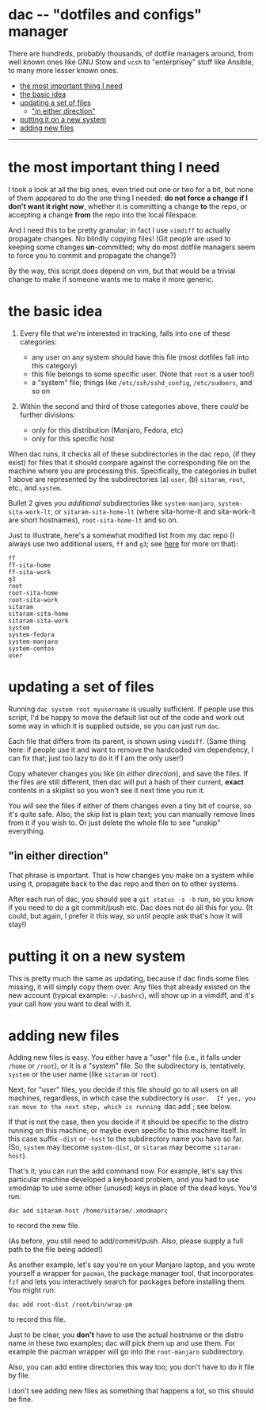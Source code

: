 # dac -- "dotfiles and configs" manager

There are hundreds, probably thousands, of dotfile managers around, from well
known ones like GNU Stow and `vcsh` to "enterprisey" stuff like Ansible, to
many more lesser known ones.

<!--ts-->
   * [the most important thing I need](#the-most-important-thing-i-need)
   * [the basic idea](#the-basic-idea)
   * [updating a set of files](#updating-a-set-of-files)
      * ["in either direction"](#in-either-direction)
   * [putting it on a new system](#putting-it-on-a-new-system)
   * [adding new files](#adding-new-files)

<!-- Added by: sitaram, at: Sat 16 Nov 2019 10:55:05 PM IST -->

<!--te-->

----

# the most important thing I need

I took a look at all the big ones, even tried out one or two for a bit, but
none of them appeared to do the one thing I needed: **do not force a change if
I don't want it right now**, whether it is committing a change **to** the
repo, or accepting a change **from** the repo into the local filespace.

And I need this to be pretty granular; in fact I use `vimdiff` to actually
propagate changes.  No blindly copying files!  (Git people are used to keeping
some changes **un**-committed; why do most dotfile managers seem to force you
to commit and propagate the change?)

By the way, this script does depend on vim, but that would be a trivial change
to make if someone wants me to make it more generic.

# the basic idea

1.  Every file that we're interested in tracking, falls into one of these
    categories:

    -   any user on any system should have this file (most dotfiles fall into
        this category)
    -   this file belongs to some specific user.  (Note that `root` is a user
        too!)
    -   a "system" file; things like `/etc/ssh/sshd_config`, `/etc/sudoers`,
        and so on

2.  Within the second and third of those categories above, there *could* be
    further divisions:

    -   only for this distribution (Manjaro, Fedora, etc)
    -   only for this specific host

When dac runs, it checks all of these subdirectories in the dac repo, (if they
exist) for files that it should compare against the corresponding file on the
machine where you are processing this.  Specifically, the categories in bullet
1 above are represented by the subdirectories (a) `user`, (b) `sitaram`,
`root`, etc., and `system`.

Bullet 2 gives you *additional* subdirectories like `system-manjaro`,
`system-sita-work-lt`, or `sitaram-sita-home-lt` (where sita-home-lt and
sita-work-lt are short hostnames), `root-sita-home-lt` and so on.

Just to illustrate, here's a somewhat modified list from my dac repo (I always
use two additional users, `ff` and `g3`; see
[here](https://github.com/sitaramc/notes/blob/master/security.mkd) for more on
that):

    ff
    ff-sita-home
    ff-sita-work
    g3
    root
    root-sita-home
    root-sita-work
    sitaram
    sitaram-sita-home
    sitaram-sita-work
    system
    system-fedora
    system-manjaro
    system-centos
    user

# updating a set of files

Running `dac system root myusername` is usually sufficient.  If people use
this script, I'd be happy to move the default list out of the code and work
out some way in which it is supplied outside, so you can just run `dac`.

Each file that differs from its parent, is shown using `vimdiff`.  (Same thing
here: if people use it and want to remove the hardcoded vim dependency, I can
fix that; just too lazy to do it if I am the only user!)

Copy whatever changes you like (*in either direction*), and save the files.
If the files are still different, then dac will put a hash of their current,
**exact** contents in a skiplist so you won't see it next time you run it.

You *will* see the files if either of them changes even a tiny bit of course,
so it's quite safe.  Also, the skip list is plain text; you can manually
remove lines from it if you wish to.  Or just delete the whole file to see
"unskip" everything.

## "in either direction"

That phrase is important.  That is how changes you make on a system while
using it, propagate back to the dac repo and then on to other systems.

After each run of dac, you should see a `git status -s -b` run, so you know
if you need to do a git commit/push etc.  Dac does not do all this for you.
(It could, but again, I prefer it this way, so until people ask that's how it
will stay!)

# putting it on a new system

This is pretty much the same as updating, because if dac finds some files
missing, it will simply copy them over.  Any files that already existed on the
new account (typical example: `~/.bashrc`), will show up in a vimdiff, and
it's your call how you want to deal with it.

# adding new files

Adding new files is easy.  You either have a "user" file (i.e., it falls under
`/home` or `/root`), or it is a "system" file.  So the subdirectory is,
tentatively, `system` or the user name (like `sitaram` or `root`).

Next, for "user" files, you decide if this file should go to all users on all
machines, regardless, in which case the subdirectory is `user.  If yes, you
can move to the next step, which is running `dac add`; see below.

If that is not the case, then you decide if it should be specific to the
distro running on this machine, or maybe even specific to this machine itself.
In this case suffix `-dist` or `-host` to the subdirectory name you have so
far.  (So, `system` may become `system-dist`, or `sitaram` may become
`sitaram-host`).

That's it; you can run the add command now.  For example, let's say this
particular machine developed a keyboard problem, and you had to use xmodmap to
use some other (unused) keys in place of the dead keys.  You'd run:

    dac add sitaram-host /home/sitaram/.xmodmaprc

to record the new file.

(As before, you still need to add/commit/push.  Also, please supply a full
path to the file being added!)

As another example, let's say you're on your Manjaro laptop, and you wrote
yourself a wrapper for `pacman`, the package manager tool, that incorporates
`fzf` and lets you interactively search for packages before installing them.
You might run:

    dac add root-dist /root/bin/wrap-pm

to record this file.

Just to be clear, you **don't** have to use the actual hostname or the distro
name in these two examples; dac will pick them up and use them.  For example
the pacman wrapper will go into the `root-manjaro` subdirectory.

Also, you can add entire directories this way too; you don't have to do it
file by file.

I don't see adding new files as something that happens a lot, so this should
be fine.
